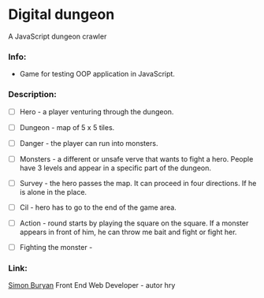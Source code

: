 # Digital dungeon

A JavaScript dungeon crawler

### Info:

- Game for testing OOP application in JavaScript.

### Description:


- [ ] Hero - a player venturing through the dungeon.

- [ ] Dungeon - map of 5 x 5 tiles.

- [ ] Danger - the player can run into monsters.

- [ ] Monsters - a different or unsafe verve that wants to fight a hero. People have 3 levels and appear in a specific part of the dungeon.

- [ ] Survey - the hero passes the map. It can proceed in four directions. If he is alone in the place.

- [ ] Cil - hero has to go to the end of the game area.

- [ ] Action - round starts by playing the square on the square. If a monster appears in front of him, he can throw me bait and fight or fight her.

- [ ] Fighting the monster -

### Link:

[Simon Buryan](http://www.simonburyan.cz)
Front End Web Developer - autor hry
